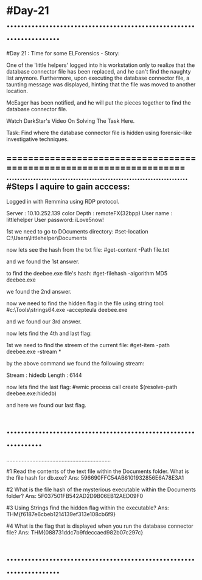 #Day-21
....................................................................
====================================================================
#Day 21	: Time for some ELForensics - Story:

One of the 'little helpers' logged into his workstation only to realize that the database connector file has been replaced, and he can't find the naughty list anymore. Furthermore, upon executing the database connector file, a taunting message was displayed, hinting that the file was moved to another location.

McEager has been notified, and he will put the pieces together to find the database connector file.

Watch DarkStar's Video On Solving The Task Here.

Task: Find where the database connector file is hidden using forensic-like investigative techniques.

====================================================================
....................................................................
#Steps I aquire to gain acccess:
----------------------------------

Logged in with Remmina using RDP protocol.


Server		 : 10.10.252.139
color Depth	 : remoteFX(32bpp)
User name    : littlehelper
User password: iLove5now!

1st we need to go to DOcuments directory:
#set-location C:\Users\littlehelper\Documents

now lets see the hash from the txt file:
#get-content -Path file.txt

and we found the 1st answer.

to find the deebee.exe file's hash:
#get-filehash -algorithm MD5 deebee.exe

we found the 2nd answer.

now we need to find the hidden flag in the file using string tool:
#c:\Tools\strings64.exe -accepteula deebee.exe

and we found our 3rd answer.

now lets find the 4th and last flag:

1st we need to find the streem of the current file:
#get-item -path deebee.exe -stream *

by the above command we found the following stream:

Stream        : hidedb
Length        : 6144

now lets find the last flag:
#wmic process call create $(resolve-path deebee.exe:hidedb)

and here we found our last flag.



...............................................................
====================================================================
....................................................................

#1	Read the contents of the text file within the Documents folder. What is the file hash for db.exe?
	Ans: 596690FFC54AB6101932856E6A78E3A1

#2	What is the file hash of the mysterious executable within the Documents folder?
	Ans: 5F037501FB542AD2D9B06EB12AED09F0

#3	Using Strings find the hidden flag within the executable?
	Ans: THM{f6187e6cbeb1214139ef313e108cb6f9}

#4	What is the flag that is displayed when you run the database connector file?
	Ans: THM{088731ddc7b9fdeccaed982b07c297c}

....................................................................
====================================================================